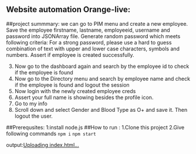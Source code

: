 ## Website automation Orange-live:
##project summmary: we can go to  PIM menu and create a new employee.
Save the employee firstname, lastname, employeeid, username and password into JSONArray file.
Generate random password which meets following criteria:
For a strong password, please use a hard to guess combination of text with upper and lower case characters, symbols and numbers. Assert if employee is created successfully.

3. Now go to the dashboard again and search by the employee id to check if the employee is found
4. Now go to the Directory menu and search by employee name and check if the employee is found and logout the session
5. Now login with the newly created employee creds
6. Assert your full name is showing besides the profile icon.
7. Go to my info
8. Scroll down and select Gender and Blood Type as O+ and save it. Then logout the user.


##Prerequsites:
1:install node.js
##How to run :
1.Clone this project
2.Give following commands
```npm i```
```npm start```

output:[Uploading index.html…]()


